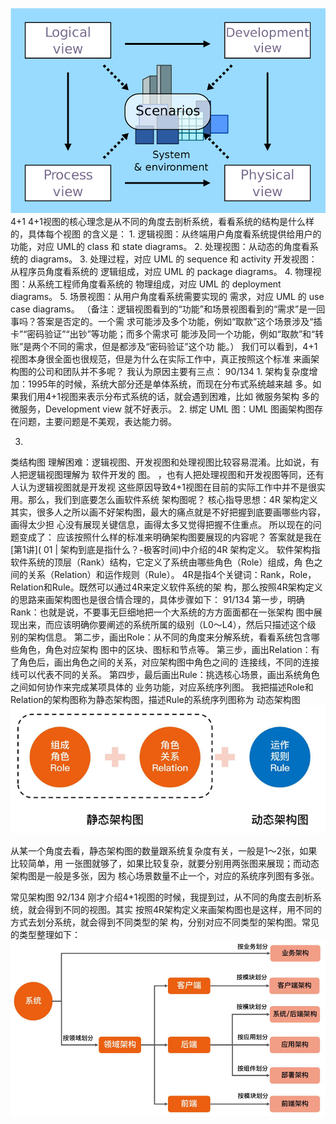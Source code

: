 ![img_5.png](img_5.png)
4+1
4+1视图的核心理念是从不同的角度去剖析系统，看看系统的结构是什么样的，具体每个视图
的含义是：
1.
逻辑视图：从终端用户角度看系统提供给用户的
功能，对应 UML的 class 和 state
diagrams。
2.
处理视图：从动态的角度看系统的
diagrams。
3.
处理过程，对应 UML 的 sequence 和 activity
开发视图：从程序员角度看系统的
逻辑组成，对应 UML 的 package diagrams。
4.
物理视图：从系统工程师角度看系统的
物理组成，对应 UML 的 deployment diagrams。
5.
场景视图：从用户角度看系统需要实现的
需求，对应 UML 的 use case diagrams。
（备注：逻辑视图看到的“功能”和场景视图看到的“需求”是一回事吗？答案是否定的。一个需
求可能涉及多个功能，例如“取款”这个场景涉及“插卡”“密码验证”“出钞”等功能；而多个需求可
能涉及同一个功能，例如“取款”和“转账”是两个不同的需求，但是都涉及“密码验证”这个功
能。）
我们可以看到，4+1视图本身很全面也很规范，但是为什么在实际工作中，真正按照这个标准
来画架构图的公司和团队并不多呢？
我认为原因主要有三点：
90/134
1.
架构复杂度增加：1995年的时候，系统大部分还是单体系统，而现在分布式系统越来越
多。如果我们用4+1视图来表示分布式系统的话，就会遇到困难，比如
微服务架构
多的微服务，Development view 就不好表示。
2.
绑定 UML 图：UML 图画架构图存在问题，主要问题是不美观，表达能力弱。

3.
类结构图
理解困难：逻辑视图、开发视图和处理视图比较容易混淆。比如说，有人把逻辑视图理解为
软件开发的
图。
，也有人把处理视图和开发视图等同，还有人认为逻辑视图就是开发视
这些原因导致4+1视图在目前的实际工作中并不是很实用。那么，我们到底要怎么画软件系统
架构图呢？
核心指导思想：4R
架构定义
其实，很多人之所以画不好架构图，最大的痛点就是不好把握到底要画哪些内容，画得太少担
心没有展现关键信息，画得太多又觉得把握不住重点。
所以现在的问题变成了：
应该按照什么样的标准来明确架构图要展现的内容呢？
答案就是我在[第1讲](
01 | 架构到底是指什么？-极客时间)中介绍的4R
架构定义。
软件架构指软件系统的顶层（Rank）结构，它定义了系统由哪些角色（Role）组成，角
色之间的关系（Relation）和运作规则（Rule）。
4R是指4个关键词：Rank，Role，Relation和Rule。既然可以通过4R来定义软件系统的架
构，那么按照4R架构定义的思路来画架构图也是很合情合理的，具体步骤如下：
91/134
第一步，明确Rank：也就是说，不要事无巨细地把一个大系统的方方面面都在一张架构
图中展现出来，而应该明确你要阐述的系统所属的级别（L0～L4），然后只描述这个级
别的架构信息。
第二步，画出Role：从不同的角度来分解系统，看看系统包含哪些角色，角色对应架构
图中的区块、图标和节点等。
第三步，画出Relation：有了角色后，画出角色之间的关系，对应架构图中角色之间的
连接线，不同的连接线可以代表不同的关系。
第四步，最后画出Rule：挑选核心场景，画出系统角色之间如何协作来完成某项具体的
业务功能，对应系统序列图。
我把描述Role和Relation的架构图称为静态架构图，描述Rule的系统序列图称为
动态架构图
![img_6.png](img_6.png)

从某一个角度去看，静态架构图的数量跟系统复杂度有关，一般是1～2张，如果比较简单，用
一张图就够了，如果比较复杂，就要分别用两张图来展现；而动态架构图是一般是多张，因为
核心场景数量不止一个，对应的系统序列图有多张。



常见架构图
92/134
刚才介绍4+1视图的时候，我提到过，从不同的角度去剖析系统，就会得到不同的视图。其实
按照4R架构定义来画架构图也是这样，用不同的方式去划分系统，就会得到不同类型的架
构，分别对应不同类型的架构图。常见的类型整理如下：
![img_7.png](img_7.png)
